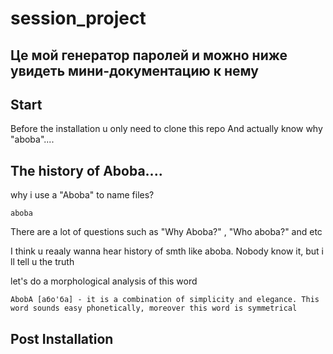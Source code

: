 # session_project
## Це мой генератор паролей и можно ниже увидеть мини-документацию к нему

## Start

Before the installation u only need to clone this repo 
And actually know why "aboba"....


## The history of Aboba....

why i use a "Aboba" to name files?

```
aboba
```
There are a lot of questions such as "Why Aboba?" , "Who aboba?" and etc

I think u reaaly wanna hear history of smth like aboba. Nobody know it, but i ll tell u the truth

let's do a morphological analysis of this word
```
AbobA [або'ба] - it is a combination of simplicity and elegance. This word sounds easy phonetically, moreover this word is symmetrical
```

## Post Installation